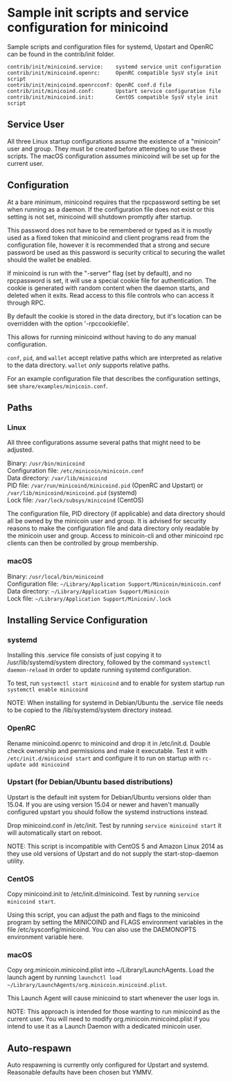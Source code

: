 Sample init scripts and service configuration for minicoind
==========================================================

Sample scripts and configuration files for systemd, Upstart and OpenRC
can be found in the contrib/init folder.

    contrib/init/minicoind.service:    systemd service unit configuration
    contrib/init/minicoind.openrc:     OpenRC compatible SysV style init script
    contrib/init/minicoind.openrcconf: OpenRC conf.d file
    contrib/init/minicoind.conf:       Upstart service configuration file
    contrib/init/minicoind.init:       CentOS compatible SysV style init script

Service User
---------------------------------

All three Linux startup configurations assume the existence of a "minicoin" user
and group.  They must be created before attempting to use these scripts.
The macOS configuration assumes minicoind will be set up for the current user.

Configuration
---------------------------------

At a bare minimum, minicoind requires that the rpcpassword setting be set
when running as a daemon.  If the configuration file does not exist or this
setting is not set, minicoind will shutdown promptly after startup.

This password does not have to be remembered or typed as it is mostly used
as a fixed token that minicoind and client programs read from the configuration
file, however it is recommended that a strong and secure password be used
as this password is security critical to securing the wallet should the
wallet be enabled.

If minicoind is run with the "-server" flag (set by default), and no rpcpassword is set,
it will use a special cookie file for authentication. The cookie is generated with random
content when the daemon starts, and deleted when it exits. Read access to this file
controls who can access it through RPC.

By default the cookie is stored in the data directory, but it's location can be overridden
with the option '-rpccookiefile'.

This allows for running minicoind without having to do any manual configuration.

`conf`, `pid`, and `wallet` accept relative paths which are interpreted as
relative to the data directory. `wallet` *only* supports relative paths.

For an example configuration file that describes the configuration settings,
see `share/examples/minicoin.conf`.

Paths
---------------------------------

### Linux

All three configurations assume several paths that might need to be adjusted.

Binary:              `/usr/bin/minicoind`  
Configuration file:  `/etc/minicoin/minicoin.conf`  
Data directory:      `/var/lib/minicoind`  
PID file:            `/var/run/minicoind/minicoind.pid` (OpenRC and Upstart) or `/var/lib/minicoind/minicoind.pid` (systemd)  
Lock file:           `/var/lock/subsys/minicoind` (CentOS)  

The configuration file, PID directory (if applicable) and data directory
should all be owned by the minicoin user and group.  It is advised for security
reasons to make the configuration file and data directory only readable by the
minicoin user and group.  Access to minicoin-cli and other minicoind rpc clients
can then be controlled by group membership.

### macOS

Binary:              `/usr/local/bin/minicoind`  
Configuration file:  `~/Library/Application Support/Minicoin/minicoin.conf`  
Data directory:      `~/Library/Application Support/Minicoin`  
Lock file:           `~/Library/Application Support/Minicoin/.lock`  

Installing Service Configuration
-----------------------------------

### systemd

Installing this .service file consists of just copying it to
/usr/lib/systemd/system directory, followed by the command
`systemctl daemon-reload` in order to update running systemd configuration.

To test, run `systemctl start minicoind` and to enable for system startup run
`systemctl enable minicoind`

NOTE: When installing for systemd in Debian/Ubuntu the .service file needs to be copied to the /lib/systemd/system directory instead.

### OpenRC

Rename minicoind.openrc to minicoind and drop it in /etc/init.d.  Double
check ownership and permissions and make it executable.  Test it with
`/etc/init.d/minicoind start` and configure it to run on startup with
`rc-update add minicoind`

### Upstart (for Debian/Ubuntu based distributions)

Upstart is the default init system for Debian/Ubuntu versions older than 15.04. If you are using version 15.04 or newer and haven't manually configured upstart you should follow the systemd instructions instead.

Drop minicoind.conf in /etc/init.  Test by running `service minicoind start`
it will automatically start on reboot.

NOTE: This script is incompatible with CentOS 5 and Amazon Linux 2014 as they
use old versions of Upstart and do not supply the start-stop-daemon utility.

### CentOS

Copy minicoind.init to /etc/init.d/minicoind. Test by running `service minicoind start`.

Using this script, you can adjust the path and flags to the minicoind program by
setting the MINICOIND and FLAGS environment variables in the file
/etc/sysconfig/minicoind. You can also use the DAEMONOPTS environment variable here.

### macOS

Copy org.minicoin.minicoind.plist into ~/Library/LaunchAgents. Load the launch agent by
running `launchctl load ~/Library/LaunchAgents/org.minicoin.minicoind.plist`.

This Launch Agent will cause minicoind to start whenever the user logs in.

NOTE: This approach is intended for those wanting to run minicoind as the current user.
You will need to modify org.minicoin.minicoind.plist if you intend to use it as a
Launch Daemon with a dedicated minicoin user.

Auto-respawn
-----------------------------------

Auto respawning is currently only configured for Upstart and systemd.
Reasonable defaults have been chosen but YMMV.
